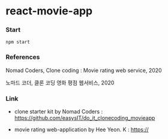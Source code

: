 # react-movie-app

### Start

    npm start

### References

Nomad Coders, Clone coding : Movie rating web service, 2020

노마드 코더, 클론 코딩 영화 평점 웹서비스, 2020


### Link
* clone starter kit by Nomad Coders : <https://github.com/easysIT/do_it_clonecoding_movieapp>

* movie rating web-application by Hee Yeon. K : <https://>
